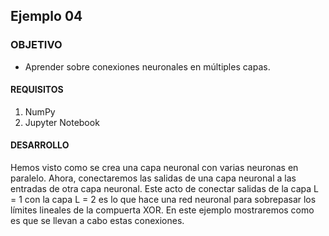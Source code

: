 ## Ejemplo 04

### OBJETIVO

- Aprender sobre conexiones neuronales en múltiples capas.

#### REQUISITOS

1. NumPy
2. Jupyter Notebook

#### DESARROLLO

Hemos visto como se crea una capa neuronal con varias neuronas en paralelo. Ahora, conectaremos las salidas de una capa neuronal a las entradas de otra capa neuronal. Este acto de conectar salidas de la capa L = 1 con la capa L = 2 es lo que hace una red neuronal para sobrepasar los límites lineales de la compuerta XOR. En este ejemplo mostraremos como es que se llevan a cabo estas conexiones. 

